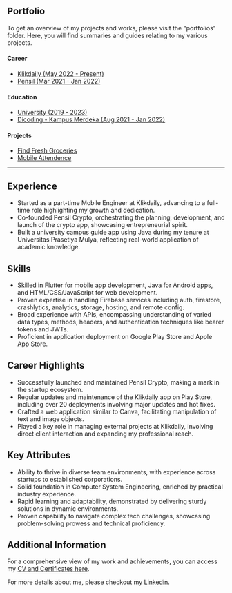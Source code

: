 ## Portfolio
To get an overview of my projects and works, please visit the "portfolios" folder. Here, you will find summaries and guides relating to my various projects.

#### Career
- [Klikdaily (May 2022 - Present)](https://github.com/nicholas-stancio-saka/nicholas-stancio-saka/tree/main/portfolios/career/klikdaily.md)
- [Pensil (Mar 2021 - Jan 2022)](https://github.com/nicholas-stancio-saka/nicholas-stancio-saka/blob/main/portfolios/career/pensil.md)
  
#### Education
- [University (2019 - 2023)](https://github.com/nicholas-stancio-saka/nicholas-stancio-saka/tree/main/portfolios/education/kuliah.md)
- [Dicoding - Kampus Merdeka (Aug 2021 - Jan 2022)](https://drive.google.com/drive/folders/1OJYu6iTwsLcYoj2Xib3nG09PSPB1msO5?usp=sharing)
<!-- - [Dicoding - Kampus Merdeka (Aug 2021 - Jan 2022)](https://github.com/nicholas-stancio-saka/nicholas-stancio-saka/blob/main/portfolios/education/dicoding.md) -->

#### Projects
- [Find Fresh Groceries](https://github.com/nicholas-stancio-saka/nicholas-stancio-saka/blob/main/portfolios/projects/find-fresh-groceries.md)
- [Mobile Attendence](https://github.com/nicholas-stancio-saka/nicholas-stancio-saka/blob/main/portfolios/projects/mobile-attendance.md)
  
---

## Experience
- Started as a part-time Mobile Engineer at Klikdaily, advancing to a full-time role highlighting my growth and dedication.
- Co-founded Pensil Crypto, orchestrating the planning, development, and launch of the crypto app, showcasing entrepreneurial spirit.
- Built a university campus guide app using Java during my tenure at Universitas Prasetiya Mulya, reflecting real-world application of academic knowledge.

## Skills
- Skilled in Flutter for mobile app development, Java for Android apps, and HTML/CSS/JavaScript for web development.
- Proven expertise in handling Firebase services including auth, firestore, crashlytics, analytics, storage, hosting, and remote config.
- Broad experience with APIs, encompassing understanding of varied data types, methods, headers, and authentication techniques like bearer tokens and JWTs.
- Proficient in application deployment on Google Play Store and Apple App Store.

## Career Highlights
- Successfully launched and maintained Pensil Crypto, making a mark in the startup ecosystem.
- Regular updates and maintenance of the Klikdaily app on Play Store, including over 20 deployments involving major updates and hot fixes.
- Crafted a web application similar to Canva, facilitating manipulation of text and image objects.
- Played a key role in managing external projects at Klikdaily, involving direct client interaction and expanding my professional reach.

## Key Attributes
- Ability to thrive in diverse team environments, with experience across startups to established corporations.
- Solid foundation in Computer System Engineering, enriched by practical industry experience.
- Rapid learning and adaptability, demonstrated by delivering sturdy solutions in dynamic environments.
- Proven capability to navigate complex tech challenges, showcasing problem-solving prowess and technical proficiency.

## Additional Information
For a comprehensive view of my work and achievements, you can access my [CV and Certificates here](https://drive.google.com/drive/folders/1OJYu6iTwsLcYoj2Xib3nG09PSPB1msO5?usp=sharing).

For more details about me, please checkout my [Linkedin](https://www.linkedin.com/in/nicholas-stancio-saka/).
